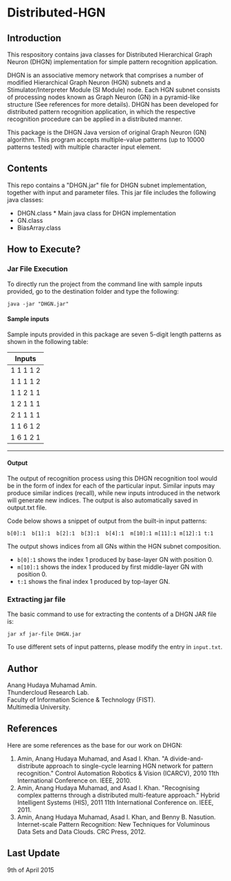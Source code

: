 # Distributed-HGN

## Introduction

This respository contains java classes for Distributed Hierarchical Graph Neuron (DHGN) implementation for simple pattern recognition application.  

DHGN is an associative memory network that comprises a number of modified Hierarchical Graph Neuron (HGN) subnets and a Stimulator/Interpreter Module (SI Module) node. Each HGN subnet consists of processing nodes known as Graph Neuron (GN) in a pyramid-like structure (See references for more details). DHGN has been developed for distributed pattern recognition application, in which the respective recognition procedure can be applied in a distributed manner.

This package is the DHGN Java version of original Graph Neuron (GN) algorithm. This program accepts multiple-value patterns (up to 10000 patterns tested) with multiple character input element.

## Contents

This repo contains a "DHGN.jar" file for DHGN subnet implementation, together with input and parameter files. This jar file includes the following java classes:
- DHGN.class * Main java class for DHGN implementation
- GN.class
- BiasArray.class

## How to Execute?

### Jar File Execution

To directly run the project from the command line with sample inputs provided, go to the destination folder and type the following:

`java -jar "DHGN.jar"` 

#### Sample inputs

Sample inputs provided in this package are seven 5-digit length patterns as shown in the following table:   

|   Inputs      |
|---------------|
|   1 1 1 1 2   |
|   1 1 1 1 2   |
|   1 1 2 1 1   |
|   1 2 1 1 1   |
|   2 1 1 1 1   |
|   1 1 6 1 2   |
|   1 6 1 2 1   |
-----------------

#### Output

The output of recognition process using this DHGN recognition tool would be in the form of index for each of the particular input. Similar inputs may produce similar indices (recall), while new inputs introduced in the network will generate new indices. The output is also automatically saved in output.txt file.

Code below shows a snippet of output from the built-in input patterns:

`b[0]:1  b[1]:1  b[2]:1  b[3]:1  b[4]:1  m[10]:1 m[11]:1 m[12]:1 t:1`  

The output shows indices from all GNs within the HGN subnet composition. 

- `b[0]:1` shows the index 1 produced by base-layer GN with position 0.
- `m[10]:1` shows the index 1 produced by first middle-layer GN with position 0.
- `t:1` shows the final index 1 produced by top-layer GN.

### Extracting jar file

The basic command to use for extracting the contents of a DHGN JAR file is:

`jar xf jar-file DHGN.jar`

To use different sets of input patterns, please modify the entry in `input.txt`.

## Author

Anang Hudaya Muhamad Amin.  
Thundercloud Research Lab.  
Faculty of Information Science & Technology (FIST).  
Multimedia University.  

## References

Here are some references as the base for our work on DHGN:

1. Amin, Anang Hudaya Muhamad, and Asad I. Khan. "A divide-and-distribute approach to single-cycle learning HGN network for pattern recognition." Control Automation Robotics & Vision (ICARCV), 2010 11th International Conference on. IEEE, 2010.  
2. Amin, Anang Hudaya Muhamad, and Asad I. Khan. "Recognising complex patterns through a distributed multi-feature approach." Hybrid Intelligent Systems (HIS), 2011 11th International Conference on. IEEE, 2011.
3. Amin, Anang Hudaya Muhamad, Asad I. Khan, and Benny B. Nasution. Internet-scale Pattern Recognition: New Techniques for Voluminous Data Sets and Data Clouds. CRC Press, 2012.

## Last Update

9th of April 2015
